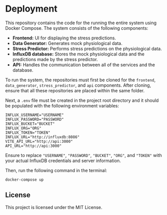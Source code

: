 # Deployment
This repository contains the code for the running the entire system using Docker Compose. The system consists of the following components:
- **Frontend:** UI for displaying the stress predictions.
- **Data Generator:** Generates mock physiological data.
- **Stress Predictor:** Performs stress predictions on the physiological data.
- **InfluxDB database:** Stores the mock physiological data and the predictions made by the stress predictor.
- **API:** Handles the communication between all of the services and the database.

To run the system, the repositories must first be cloned for the `frontend`, `data_generator`, `stress_predictor`, and `api` components. After cloning, ensure that all these repositories are placed within the same folder.

Next, a `.env` file must be created in the project root directory and it should be populated with the following environment variables:
```
INFLUX_USERNAME="USERNAME"
INFLUX_PASSWORD="PASSWORD"
INFLUX_BUCKET="BUCKET"
INFLUX_ORG="ORG"
INFLUX_TOKEN="TOKEN"
INFLUX_URL="http://influxdb:8086"
VITE_API_URL="http://api:3000"
API_URL="http://api:3000"
```
Ensure to replace `"USERNAME"`, `"PASSWORD"`, `"BUCKET"`, `"ORG"`, and `"TOKEN"` with your actual InfluxDB credentials and server information.

Then, run the following command in the terminal:
```
docker-compose up
```

## License
This project is licensed under the MIT License.